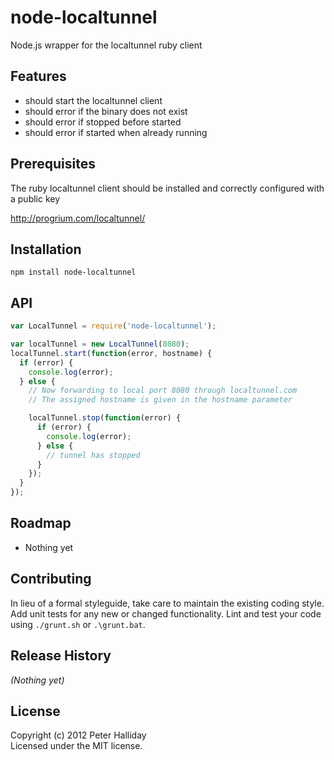 node-localtunnel
=========

Node.js wrapper for the localtunnel ruby client

## Features

- should start the localtunnel client
- should error if the binary does not exist
- should error if stopped before started
- should error if started when already running

## Prerequisites

The ruby localtunnel client should be installed and correctly configured with a public key

http://progrium.com/localtunnel/

## Installation

```
npm install node-localtunnel
```

## API

```javascript
var LocalTunnel = require('node-localtunnel');

var localTunnel = new LocalTunnel(8080);
localTunnel.start(function(error, hostname) {
  if (error) {
    console.log(error);
  } else {
    // Now forwarding to local port 8080 through localtunnel.com
    // The assigned hostname is given in the hostname parameter

    localTunnel.stop(function(error) {
      if (error) {
        console.log(error);
      } else {
        // tunnel has stopped
      }
    });
  }
});
```

## Roadmap

- Nothing yet

## Contributing
In lieu of a formal styleguide, take care to maintain the existing coding style. Add unit tests for any new or changed functionality. Lint and test your code using ``./grunt.sh`` or ``.\grunt.bat``.

## Release History
_(Nothing yet)_

## License
Copyright (c) 2012 Peter Halliday  
Licensed under the MIT license.